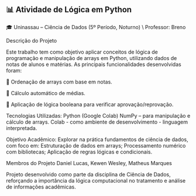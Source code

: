 ## 📊 Atividade de Lógica em Python
🎓 Uninassau – Ciência de Dados (5º Período, Noturno) \ Professor: Breno

Descrição do Projeto

Este trabalho tem como objetivo aplicar conceitos de lógica de programação e manipulação de arrays em Python, utilizando dados de notas de alunos e matérias. As principais funcionalidades desenvolvidas foram:

📌 Ordenação de arrays com base em notas.

📌 Cálculo automático de médias.

📌 Aplicação de lógica booleana para verificar aprovação/reprovação.


Tecnologias Utilizadas:
Python (Google Colab)
NumPy – para manipulação e cálculo de arrays.
Colab - como ambiente de desenvolvimento - linguagem interpretada.

Objetivo Acadêmico:
Explorar na prática fundamentos de ciência de dados, com foco em: Estruturação de dados em arrays;
Processamento numérico com bibliotecas;
Aplicação de regras lógicas e condicionais.

Membros do Projeto
Daniel Lucas, Kewen Wesley, Matheus Marques

Projeto desenvolvido como parte da disciplina de Ciência de Dados, reforçando a importância da lógica computacional no tratamento e análise de informações acadêmicas.

